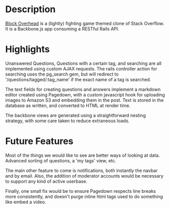 Description
=======
[Block Overhead](http://www.blockoverhead.com "Block Overhead") is a (lightly) fighting game themed clone of Stack Overflow. It is a Backbone.js app consuming a RESTful Rails API.

Highlights
======
Unanswered Questions, Questions with a certain tag, and searching are all implemented using custom AJAX requests. The rails controller action for searching uses the pg_search gem, but will redirect to '/questions/tagged/:tag_name' if the exact name of a tag is searched.

The text fields for creating questions and answers implement a markdown editor created using Pagedown, with a custom javascript hook for uploading images to Amazon S3 and embedding them in the post. Text is stored in the database as written, and converted to HTML at render time.

The backbone views are generated using a straightforward nesting strategy, with some care taken to reduce extraneous loads.

Future Features
==========
Most of the things we would like to see are better ways of looking at data. Advanced sorting of questions, a 'my tags' view, etc.

The main other feature to come is notifications, both instantly the navbar and by email. Also, the addition of moderator accounts would be necessary to support any kind of active userbase.

Finally, one small fix would be to ensure Pagedown respects line breaks more consistently, and doesn't purge inline html tags used to do something like embed a video.
